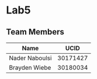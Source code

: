 # Lab5 
## Team Members
| Name             | UCID           |
|------------------|----------------|
| Nader Naboulsi   | 30171427       |  
| Brayden Wiebe    | 30180034       |
